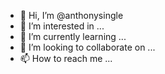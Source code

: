 - 👋 Hi, I’m @anthonysingle
- 👀 I’m interested in ...
- 🌱 I’m currently learning ...
- 💞️ I’m looking to collaborate on ...
- 📫 How to reach me ...

<!---
anthonysingle/anthonysingle is a ✨ special ✨ repository because its `README.md` (this file) appears on your GitHub profile.
You can click the Preview link to take a look at your changes.
--->
